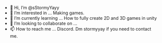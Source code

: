 - 👋 Hi, I’m @sStormyYayy
- 👀 I’m interested in ... Making games.
- 🌱 I’m currently learning ... How to fully create 2D and 3D games in unity
- 💞️ I’m looking to collaborate on ...
- 📫 How to reach me ... Discord. Dm stormyyay if you need to contact me.

<!---
sStormyYayy/sStormyYayy is a ✨ special ✨ repository because its `README.md` (this file) appears on your GitHub profile.
You can click the Preview link to take a look at your changes.
--->
